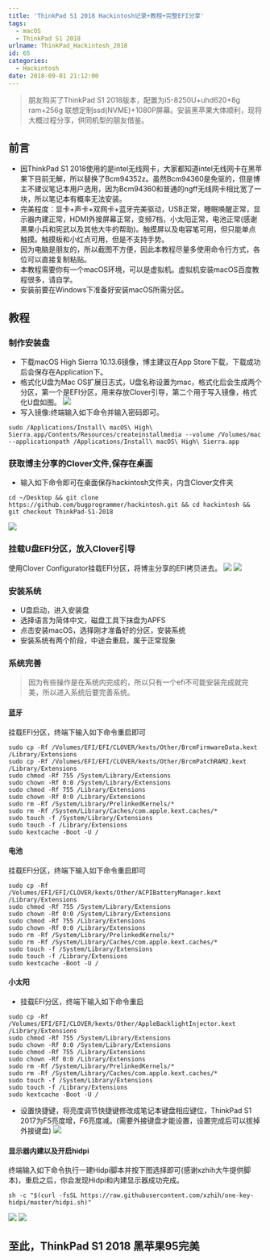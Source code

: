 ```yaml
---
title: 'ThinkPad S1 2018 Hackintosh记录+教程+完整EFI分享'
tags:
  - macOS
  - ThinkPad S1 2018
urlname: ThinkPad_Hackintosh_2018
id: 65
categories:
  - Hackintosh
date: 2018-09-01 21:12:00
---
```


>朋友购买了ThinkPad S1 2018版本，配置为i5-8250U+uhd620+8g ram+256g 联想定制ssd(NVME)+1080P屏幕。安装黑苹果大体顺利，现将大概过程分享，供同机型的朋友借鉴。<!--more-->

## 前言
* 因ThinkPad S1 2018使用的是intel无线网卡，大家都知道intel无线网卡在黑苹果下目前无解，所以替换了Bcm94352z。虽然Bcm94360是免驱的，但是博主不建议笔记本用户选用，因为Bcm94360和普通的ngff无线网卡相比宽了一块，所以笔记本有概率无法安装。
* 完美程度：显卡+声卡+双网卡+蓝牙完美驱动，USB正常，睡眠唤醒正常，显示器内建正常，HDMI外接屏幕正常，变频7档，小太阳正常，电池正常(感谢黑果小兵和宪武以及其他大牛的帮助)。触摸屏以及电容笔可用，但只能单点触摸。触摸板和小红点可用，但是不支持手势。
* 因为电脑是朋友的，所以截图不方便，因此本教程尽量多使用命令行方式，各位可以直接复制粘贴。
* 本教程需要你有一个macOS环境，可以是虚拟机。虚拟机安装macOS百度教程很多，请自学。
* 安装前要在Windows下准备好安装macOS所需分区。

## 教程
### 制作安装盘
 * 下载macOS High Sierra 10.13.6镜像，博主建议在App Store下载，下载成功后会保存在Application下。
 * 格式化U盘为Mac OS扩展日志式，U盘名称设置为mac，格式化后会生成两个分区，第一个是EFI分区，用来存放Clover引导，第二个用于写入镜像，格式化U盘如图。
![](/images/7eb9ec5bdd42a032dc9707bd8255427e82618323.jpg)
 * 写入镜像:终端输入如下命令并输入密码即可。
 ```
 sudo /Applications/Install\ macOS\ High\ Sierra.app/Contents/Resources/createinstallmedia --volume /Volumes/mac --applicationpath /Applications/Install\ macOS\ High\ Sierra.app
 ```

### 获取博主分享的Clover文件,保存在桌面
* 输入如下命令即可在桌面保存hackintosh文件夹，内含Clover文件夹
```
cd ~/Desktop && git clone https://github.com/bugprogrammer/hackintosh.git && cd hackintosh && git checkout ThinkPad-S1-2018 
```
 ![](/images/13d9520b827daa228ded32453ae6b69163965369.jpg)
 
### 挂载U盘EFI分区，放入Clover引导

使用Clover Configurator挂载EFI分区，将博主分享的EFI拷贝进去。
   ![](/images/360ffd8a61b894b90505d9f89e798ab259461fd1.jpg)
   ![](/images/f191d798eef6ca014e5f4f3d4df6e817c5dad4ae.jpg)
### 安装系统
 * U盘启动，进入安装盘
 * 选择语言为简体中文，磁盘工具下抹盘为APFS
 * 点击安装macOS，选择刚才准备好的分区，安装系统
 * 安装系统有两个阶段，中途会重启，属于正常现象

### 系统完善
> 因为有些操作是在系统内完成的，所以只有一个efi不可能安装完成就完美，所以进入系统后要完善系统。

 #### 蓝牙
 
挂载EFI分区，终端下输入如下命令重启即可
```
sudo cp -Rf /Volumes/EFI/EFI/CLOVER/kexts/Other/BrcmFirmwareData.kext /Library/Extensions
sudo cp -Rf /Volumes/EFI/EFI/CLOVER/kexts/Other/BrcmPatchRAM2.kext /Library/Extensions
sudo chmod -Rf 755 /System/Library/Extensions
sudo chown -Rf 0:0 /System/Library/Extensions
sudo chmod -Rf 755 /Library/Extensions
sudo chown -Rf 0:0 /Library/Extensions
sudo rm -Rf /System/Library/PrelinkedKernels/*
sudo rm -Rf /System/Library/Caches/com.apple.kext.caches/*
sudo touch -f /System/Library/Extensions
sudo touch -f /Library/Extensions
sudo kextcache -Boot -U /
```

#### 电池
 
挂载EFI分区，终端下输入如下命令重启即可
```
sudo cp -Rf /Volumes/EFI/EFI/CLOVER/kexts/Other/ACPIBatteryManager.kext  /Library/Extensions
sudo chmod -Rf 755 /System/Library/Extensions
sudo chown -Rf 0:0 /System/Library/Extensions
sudo chmod -Rf 755 /Library/Extensions
sudo chown -Rf 0:0 /Library/Extensions
sudo rm -Rf /System/Library/PrelinkedKernels/*
sudo rm -Rf /System/Library/Caches/com.apple.kext.caches/*
sudo touch -f /System/Library/Extensions
sudo touch -f /Library/Extensions
sudo kextcache -Boot -U /
```
#### 小太阳
* 挂载EFI分区，终端下输入如下命令重启
```
sudo cp -Rf /Volumes/EFI/EFI/CLOVER/kexts/Other/AppleBacklightInjector.kext  /Library/Extensions
sudo chmod -Rf 755 /System/Library/Extensions
sudo chown -Rf 0:0 /System/Library/Extensions
sudo chmod -Rf 755 /Library/Extensions
sudo chown -Rf 0:0 /Library/Extensions
sudo rm -Rf /System/Library/PrelinkedKernels/*
sudo rm -Rf /System/Library/Caches/com.apple.kext.caches/*
sudo touch -f /System/Library/Extensions
sudo touch -f /Library/Extensions
sudo kextcache -Boot -U /
```
* 设置快捷键，将亮度调节快捷键修改成笔记本键盘相应键位，ThinkPad S1 2017为F5亮度增，F6亮度减。(需要外接键盘才能设置，设置完成后可以拔掉外接键盘)
    ![](/images/a7883fe77213f7236c7b3677e631aadf5737a2ee.jpg)
    
#### 显示器内建以及开启hidpi
终端输入如下命令执行一建Hidpi脚本并按下图选择即可(感谢xzhih大牛提供脚本)，重启之后，你会发现Hidpi和内建显示器成功完成。
```
sh -c "$(curl -fsSL https://raw.githubusercontent.com/xzhih/one-key-hidpi/master/hidpi.sh)"
```
  ![](/images/ee9bda948796e3d12b9ade6e3e82eab9a089a256.jpg)
  ![](/images/d14a98efc2249b2ec0ddd1ad0215f3b8058d31e2.jpg)

## 至此，ThinkPad S1 2018 黑苹果95完美